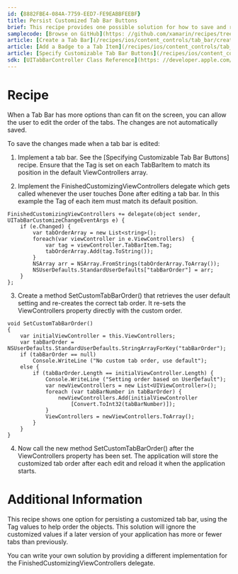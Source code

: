 ```yaml
---
id: {8882FBE4-084A-7759-EED7-FE9EABBFEEBF}  
title: Persist Customized Tab Bar Buttons  
brief: This recipe provides one possible solution for how to save and reload a customized tab bar.  
samplecode: [Browse on GitHub](https: //github.com/xamarin/recipes/tree/master/ios/content_controls/tab_bar/persist_customized_tab_bar_buttons)  
article: [Create a Tab Bar](/recipes/ios/content_controls/tab_bar/create_a_tab_bar)  
article: [Add a Badge to a Tab Item](/recipes/ios/content_controls/tab_bar/add_a_badge_to_a_tab_item)  
article: [Specify Customizable Tab Bar Buttons](/recipes/ios/content_controls/tab_bar/specify_customizable_tab_bar_buttons)  
sdk: [UITabBarController Class Reference](https: //developer.apple.com/library/ios/#documentation/UIKit/Reference/UITabBarController_Class/Reference/Reference.html)  
---
```


<a name="Recipe" class="injected"></a>


# Recipe

When a Tab Bar has more options than can fit on the screen, you can allow the
user to edit the order of the tabs. The changes are not automatically saved.

To save the changes made when a tab bar is edited: 
<ol start="1">
	<li>Implement a tab bar. See the [Specifying Customizable Tab Bar Buttons] recipe. Ensure that the Tag is set on each TabBarItem to match its position in the default ViewControllers array.</li>
</ol>

<ol start="2">
	<li>Implement the FinishedCustomizingViewControllers delegate which gets called whenever the user touches Done after editing a tab bar. In this example the Tag of each item must match its default position. </li>
</ol>

```
FinishedCustomizingViewControllers += delegate(object sender, UITabBarCustomizeChangeEventArgs e) {
    if (e.Changed) {
        var tabOrderArray = new List<string>();
        foreach(var viewController in e.ViewControllers)  {
            var tag = viewController.TabBarItem.Tag;
            tabOrderArray.Add(tag.ToString());
        }
        NSArray arr = NSArray.FromStrings(tabOrderArray.ToArray());
        NSUserDefaults.StandardUserDefaults["tabBarOrder"] = arr;
    }
};
```

<ol start="3">
	<li>Create a method SetCustomTabBarOrder() that retrieves the user default setting and re-creates the correct tab order. It re-sets the ViewControllers property directly with the custom order. </li>
</ol>

```
void SetCustomTabBarOrder()
{
    var initialViewController = this.ViewControllers;
    var tabBarOrder = NSUserDefaults.StandardUserDefaults.StringArrayForKey("tabBarOrder");
    if (tabBarOrder == null)
        Console.WriteLine ("No custom tab order, use default");
    else {
        if (tabBarOrder.Length == initialViewController.Length) {
            Console.WriteLine ("Setting order based on UserDefault");
            var newViewControllers = new List<UIViewController>();
            foreach (var tabBarNumber in tabBarOrder) {
                newViewControllers.Add(initialViewController
                    [Convert.ToInt32(tabBarNumber)]);
            }
            ViewControllers = newViewControllers.ToArray();
        }
    }
}
```

<ol start="4">
	<li>Now call the new method SetCustomTabBarOrder() after the ViewControllers property has been set. The application will store the customized tab order after each edit and reload it when the application starts. </li>
</ol>


 <a name="Additional_Information" class="injected"></a>


# Additional Information

This recipe shows one option for persisting a customized tab bar, using the
Tag values to help order the objects. This solution will ignore the customized
values if a later version of your application has more or fewer tabs than
previously.

You can write your own solution by providing a different implementation for
the FinishedCustomizingViewControllers delegate.
